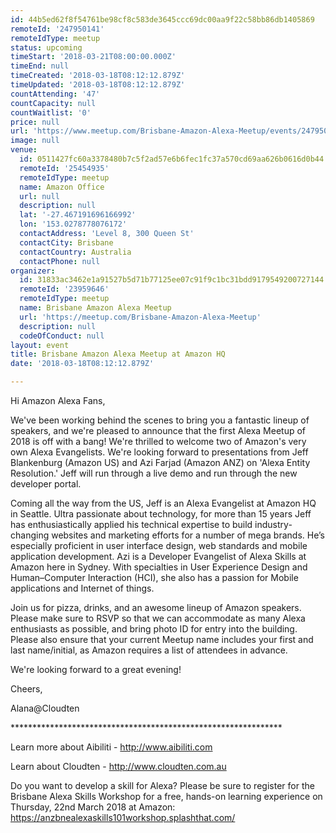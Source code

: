 ```yaml
---
id: 44b5ed62f8f54761be98cf8c583de3645ccc69dc00aa9f22c58bb86db1405869
remoteId: '247950141'
remoteIdType: meetup
status: upcoming
timeStart: '2018-03-21T08:00:00.000Z'
timeEnd: null
timeCreated: '2018-03-18T08:12:12.879Z'
timeUpdated: '2018-03-18T08:12:12.879Z'
countAttending: '47'
countCapacity: null
countWaitlist: '0'
price: null
url: 'https://www.meetup.com/Brisbane-Amazon-Alexa-Meetup/events/247950141/'
image: null
venue:
  id: 0511427fc60a3378480b7c5f2ad57e6b6fec1fc37a570cd69aa626b0616d0b44
  remoteId: '25454935'
  remoteIdType: meetup
  name: Amazon Office
  url: null
  description: null
  lat: '-27.467191696166992'
  lon: '153.0278778076172'
  contactAddress: 'Level 8, 300 Queen St'
  contactCity: Brisbane
  contactCountry: Australia
  contactPhone: null
organizer:
  id: 31833ac3462e1a91527b5d71b77125ee07c91f9c1bc31bdd9179549200727144
  remoteId: '23959646'
  remoteIdType: meetup
  name: Brisbane Amazon Alexa Meetup
  url: 'https://meetup.com/Brisbane-Amazon-Alexa-Meetup'
  description: null
  codeOfConduct: null
layout: event
title: Brisbane Amazon Alexa Meetup at Amazon HQ
date: '2018-03-18T08:12:12.879Z'

---
```

<p>Hi Amazon Alexa Fans,</p> <p>We've been working behind the scenes to bring you a fantastic lineup of speakers, and we're pleased to announce that the first Alexa Meetup of 2018 is off with a bang! We're thrilled to welcome two of Amazon's very own Alexa Evangelists. We're looking forward to presentations from Jeff Blankenburg (Amazon US) and Azi Farjad (Amazon ANZ) on 'Alexa Entity Resolution.' Jeff will run through a live demo and run through the new developer portal.</p> <p>Coming all the way from the US, Jeff is an Alexa Evangelist at Amazon HQ in Seattle. Ultra passionate about technology, for more than 15 years Jeff has enthusiastically applied his technical expertise to build industry-changing websites and marketing efforts for a number of mega brands. He’s especially proficient in user interface design, web standards and mobile application development. Azi is a Developer Evangelist of Alexa Skills at Amazon here in Sydney. With specialties in User Experience Design and Human–Computer Interaction (HCI), she also has a passion for Mobile applications and Internet of things.</p> <p>Join us for pizza, drinks, and an awesome lineup of Amazon speakers. Please make sure to RSVP so that we can accommodate as many Alexa enthusiasts as possible, and bring photo ID for entry into the building. Please also ensure that your current Meetup name includes your first and last name/initial, as Amazon requires a list of attendees in advance.</p> <p>We're looking forward to a great evening!</p> <p>Cheers,</p> <p>Alana@Cloudten</p> <p>**************************************************************</p> <p>Learn more about Aibiliti - <a href="http://www.aibiliti.com" class="linkified">http://www.aibiliti.com</a></p> <p>Learn about Cloudten - <a href="http://www.cloudten.com.au" class="linkified">http://www.cloudten.com.au</a></p> <p>Do you want to develop a skill for Alexa? Please be sure to register for the Brisbane Alexa Skills Workshop for a free, hands-on learning experience on Thursday, 22nd March 2018 at Amazon: <a href="https://anzbnealexaskills101workshop.splashthat.com/" class="linkified">https://anzbnealexaskills101workshop.splashthat.com/</a></p>
